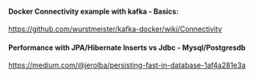 #### Docker Connectivity example with kafka - Basics:
https://github.com/wurstmeister/kafka-docker/wiki/Connectivity

#### Performance with JPA/Hibernate Inserts vs Jdbc - Mysql/Postgresdb
https://medium.com/@jerolba/persisting-fast-in-database-1af4a281e3a

